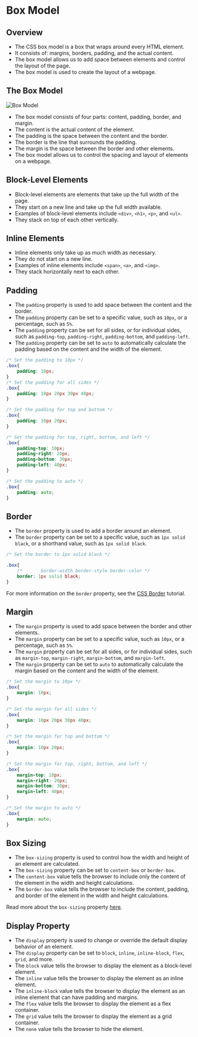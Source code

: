 # Box Model

## Overview

- The CSS box model is a box that wraps around every HTML element.
- It consists of: margins, borders, padding, and the actual content.
- The box model allows us to add space between elements and control the layout of the page.
- The box model is used to create the layout of a webpage.

## The Box Model

![Box Model](https://codaio.imgix.net/docs/yrqG8B5yKE/blobs/bl-KkdkXDfIXl/f5000d9b66666fd26702de83e84882e6ddb0ee33fc88b6cb335cdcff8cbbd96503365f7d5b7f6385b71db0e69f1886c9df666188dc12bdcab18476b9ab5a63c97da008a989e83d57463186093b991a02bf0a29af0792b1c36301d813c37d2e85a9f9881c?auto=format%2Ccompress&fit=max)

- The box model consists of four parts: content, padding, border, and margin.
- The content is the actual content of the element.
- The padding is the space between the content and the border.
- The border is the line that surrounds the padding.
- The margin is the space between the border and other elements.
- The box model allows us to control the spacing and layout of elements on a webpage.
  
## Block-Level Elements

- Block-level elements are elements that take up the full width of the page.
- They start on a new line and take up the full width available.
- Examples of block-level elements include `<div>`, `<h1>`, `<p>`, and `<ul>`.
- They stack on top of each other vertically.

## Inline Elements

- Inline elements only take up as much width as necessary.
- They do not start on a new line.
- Examples of inline elements include `<span>`, `<a>`, and `<img>`.
- They stack horizontally next to each other.

## Padding

- The `padding` property is used to add space between the content and the border.
- The `padding` property can be set to a specific value, such as `10px`, or a percentage, such as `5%`.
- The `padding` property can be set for all sides, or for individual sides, such as `padding-top`, `padding-right`, `padding-bottom`, and `padding-left`.
- The `padding` property can be set to `auto` to automatically calculate the padding based on the content and the width of the element.

```css
/* Set the padding to 10px */
.box{
    padding: 10px;
}
/* Set the padding for all sides */
.box{
    padding: 10px 20px 30px 40px;
}

/* Set the padding for top and bottom */
.box{
    padding: 10px 20px;
}

/* Set the padding for top, right, bottom, and left */
.box{
    padding-top: 10px;
    padding-right: 20px;
    padding-bottom: 30px;
    padding-left: 40px;
}

/* Set the padding to auto */
.box{
    padding: auto;
}
```

## Border

- The `border` property is used to add a border around an element.
- The `border` property can be set to a specific value, such as `1px solid black`, or a shorthand value, such as `1px solid black`.
  
```css
/* Set the border to 1px solid black */

.box{
    /*       border-width border-style border-color */
    border: 1px solid black;
}
```

For more information on the `border` property, see the [CSS Border](https://developer.mozilla.org/en-US/docs/Web/CSS/border-style) tutorial.

## Margin

- The `margin` property is used to add space between the border and other elements.
- The `margin` property can be set to a specific value, such as `10px`, or a percentage, such as `5%`.
- The `margin` property can be set for all sides, or for individual sides, such as `margin-top`, `margin-right`, `margin-bottom`, and `margin-left`.
- The `margin` property can be set to `auto` to automatically calculate the margin based on the content and the width of the element.

```css
/* Set the margin to 10px */
.box{
    margin: 10px;
}

/* Set the margin for all sides */
.box{
    margin: 10px 20px 30px 40px;
}

/* Set the margin for top and bottom */
.box{
    margin: 10px 20px;
}

/* Set the margin for top, right, bottom, and left */
.box{
    margin-top: 10px;
    margin-right: 20px;
    margin-bottom: 30px;
    margin-left: 40px;
}

/* Set the margin to auto */
.box{
    margin: auto;
}
```

## Box Sizing

- The `box-sizing` property is used to control how the width and height of an element are calculated.
- The `box-sizing` property can be set to `content-box` or `border-box`.
- The `content-box` value tells the browser to include only the content of the element in the width and height calculations.
- The `border-box` value tells the browser to include the content, padding, and border of the element in the width and height calculations.

Read more about the `box-sizing` property [here](https://developer.mozilla.org/en-US/docs/Web/CSS/box-sizing).

## Display Property

- The `display` property is used to change or override the default display behavior of an element.
- The `display` property can be set to `block`, `inline`, `inline-block`, `flex`, `grid`, and more.
- The `block` value tells the browser to display the element as a block-level element.
- The `inline` value tells the browser to display the element as an inline element.
- The `inline-block` value tells the browser to display the element as an inline element that can have padding and margins.
- The `flex` value tells the browser to display the element as a flex container.
- The `grid` value tells the browser to display the element as a grid container.
- The `none` value tells the browser to hide the element.

